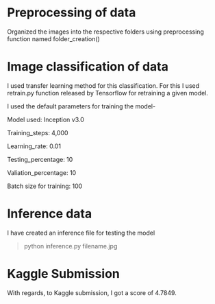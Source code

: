 
# Preprocessing of data 

Organized the images into the respective folders using preprocessing function named folder_creation()

# Image classification of data

I used transfer learning method for this classification. For this I used retrain.py function released by Tensorflow for 
retraining a given model.

I used the default parameters for training the model-

Model used: Inception v3.0


Training_steps: 4,000


Learning_rate: 0.01


Testing_percentage: 10


Valiation_percentage: 10

Batch size for training: 100

# Inference data

I have created an inference file for testing the model

> python inference.py filename.jpg

# Kaggle Submission

With regards, to Kaggle submission, I got a score of 4.7849.



